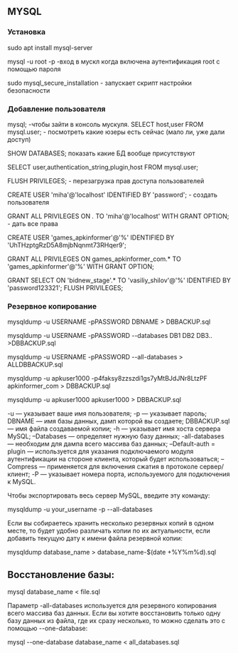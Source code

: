 ## MYSQL

### Установка

sudo apt install mysql-server

mysql -u root -p -вход в мускл когда включена аутентификация root с помощью пароля

sudo mysql_secure_installation - запускает скрипт настройки безопасности

### Добавление пользователя 

mysql; -чтобы зайти в консоль мускуля.
SELECT host,user FROM mysql.user;  - посмотреть какие юзеры есть сейчас (мало ли, уже дали доступ)

SHOW DATABASES;  показать какие БД вообще присутствуют 

SELECT user,authentication_string,plugin,host FROM mysql.user;

FLUSH PRIVILEGES; - перезагрузка прав доступа пользователей

CREATE USER 'miha'@'localhost' IDENTIFIED BY 'password'; - создать пользователя
 
GRANT ALL PRIVILEGES ON *.* TO 'miha'@'localhost' WITH GRANT OPTION; - дать все права

CREATE USER 'games_apkinformer'@'%' IDENTIFIED BY 'UhTHzptgRzD5A8mjbNqnmt73RHqer9';

GRANT ALL PRIVILEGES ON games_apkinformer_com.* TO 'games_apkinformer'@'%' WITH GRANT OPTION;

GRANT SELECT ON 'bidnew_stage'.* TO 'vasiliy_shilov'@'%' IDENTIFIED BY 'password123321'; FLUSH PRIVILEGES; 

### Резервное копирование 

mysqldump -u USERNAME -pPASSWORD DBNAME > DBBACKUP.sql

mysqldump -u USERNAME -pPASSWORD --databases DB1 DB2 DB3.. >DBBACKUP.sql

mysqldump -u USERNAME -pPASSWORD --all-databases > ALLDBBACKUP.sql

mysqldump -u apkuser1000 -p4faksy8zzszdi1gs7yMtBJdJNr8LtzPF  apkinformer_com > DBBACKUP.sql

mysqldump -u apkuser1000  apkuser1000 > DBBACKUP.sql

-u — указывает ваше имя пользователя;
-p — указывает пароль;
DBNAME — имя базы данных, дамп которой вы создаете;
DBBACKUP.sql — имя файла создаваемой копии;
-h — указывает имя хоста сервера MySQL;
–Databases — определяет нужную базу данных;
-all-databases — необходим для дампа всего массива баз данных;
–Default-auth = plugin — используется для указания подключаемого модуля аутентификации на стороне клиента, который будет использоваться;
–Compress — применяется для включения сжатия в протоколе сервер/клиент;
-P — указывает номера порта, используемого для подключения к MySQL.

Чтобы экспортировать весь сервер MySQL, введите эту команду:

mysqldump -u your_username -p --all-databases

Если вы собираетесь хранить несколько резервных копий в одном месте, то будет удобно различать копии по их актуальности, если добавить текущую дату к имени файла резервной копии:

mysqldump database_name > database_name-$(date +%Y%m%d).sql

## Восстановление базы:

mysql  database_name < file.sql

Параметр -all-databases используется для резервного копирования всего массива баз данных. Если вы хотите восстановить только одну базу данных из файла, где их сразу несколько, то можно сделать это с помощью --one-database:

mysql --one-database database_name < all_databases.sql
